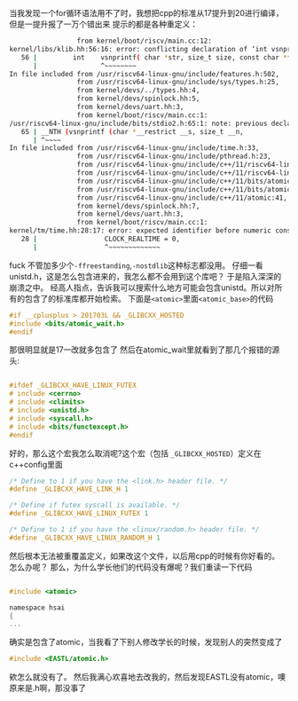 当我发现一个for循环语法用不了时，我想把cpp的标准从17提升到20进行编译，但是一提升报了一万个错出来
提示的都是各种重定义：
```sh
                 from kernel/boot/riscv/main.cc:12:
kernel/libs/klib.hh:56:16: error: conflicting declaration of ‘int vsnprintf(char*, size_t, const char*, va_list)’ with ‘C++’ linkage
   56 |         int    vsnprintf( char *str, size_t size, const char *format, va_list ap );
      |                ^~~~~~~~~
In file included from /usr/riscv64-linux-gnu/include/features.h:502,
                 from /usr/riscv64-linux-gnu/include/sys/types.h:25,
                 from kernel/devs/../types.hh:4,
                 from kernel/devs/spinlock.hh:5,
                 from kernel/devs/uart.hh:3,
                 from kernel/boot/riscv/main.cc:1:
/usr/riscv64-linux-gnu/include/bits/stdio2.h:65:1: note: previous declaration with ‘C’ linkage
   65 | __NTH (vsnprintf (char *__restrict __s, size_t __n,
      | ^~~~~
In file included from /usr/riscv64-linux-gnu/include/time.h:33,
                 from /usr/riscv64-linux-gnu/include/pthread.h:23,
                 from /usr/riscv64-linux-gnu/include/c++/11/riscv64-linux-gnu/bits/gthr-default.h:35,
                 from /usr/riscv64-linux-gnu/include/c++/11/riscv64-linux-gnu/bits/gthr.h:148,
                 from /usr/riscv64-linux-gnu/include/c++/11/bits/atomic_wait.h:38,
                 from /usr/riscv64-linux-gnu/include/c++/11/bits/atomic_base.h:41,
                 from /usr/riscv64-linux-gnu/include/c++/11/atomic:41,
                 from kernel/devs/spinlock.hh:7,
                 from kernel/devs/uart.hh:3,
                 from kernel/boot/riscv/main.cc:1:
kernel/tm/time.hh:28:17: error: expected identifier before numeric constant
   28 |                 CLOCK_REALTIME = 0,
      |                 ^~~~~~~~~~~~~~
```
fuck
不管加多少个`-ffreestanding`,`-nostdlib`这种标志都没用。
仔细一看unistd.h，这是怎么包含进来的，我怎么都不会用到这个库吧？
于是陷入深深的崩溃之中。
经高人指点，告诉我可以搜索什么地方可能会包含unistd。所以对所有的包含了的标准库都开始检索。
下面是`<atomic>`里面`<atomic_base>`的代码
```c
#if __cplusplus > 201703L && _GLIBCXX_HOSTED
#include <bits/atomic_wait.h>
#endif
```
那很明显就是17一改就多包含了
然后在atomic_wait里就看到了那几个报错的源头:
```c

#ifdef _GLIBCXX_HAVE_LINUX_FUTEX
# include <cerrno>
# include <climits>
# include <unistd.h>
# include <syscall.h>
# include <bits/functexcept.h>
#endif
```
好的，那么这个宏我怎么取消呢?这个宏（包括 `_GLIBCXX_HOSTED`）定义在c++config里面
```c
/* Define to 1 if you have the <link.h> header file. */
#define _GLIBCXX_HAVE_LINK_H 1

/* Define if futex syscall is available. */
#define _GLIBCXX_HAVE_LINUX_FUTEX 1

/* Define to 1 if you have the <linux/random.h> header file. */
#define _GLIBCXX_HAVE_LINUX_RANDOM_H 1

```
然后根本无法被重覆盖定义，如果改这个文件，以后用cpp的时候有你好看的。
怎么办呢？
那么，为什么学长他们的代码没有爆呢？我们重读一下代码
```c

#include <atomic>

namespace hsai
{
...
```
确实是包含了atomic，当我看了下别人修改学长的时候，发现别人的突然变成了
```c
#include <EASTL/atomic.h>
```
欸怎么就没有了。
然后我满心欢喜地去改我的，然后发现EASTL没有atomic，噢原来是.h啊，那没事了
